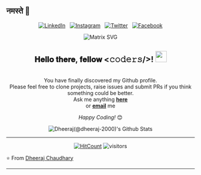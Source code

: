 ## नमस्ते 🙏
<div align="center">

<a href="https://www.linkedin.com/in/dheeraj-2000/" target="_blank"><img src="https://img.shields.io/badge/LinkedIn-%230077B5.svg?&style=flat-square&logo=linkedin&logoColor=white" alt="LinkedIn"></a> &nbsp; 
<a href="https://www.instagram.com/high__on._.life/" target="_blank"><img src="https://img.shields.io/badge/Instagram-%23E4405F.svg?&style=flat-square&logo=instagram&logoColor=white" alt="Instagram"></a> &nbsp; 
<a href="https://twitter.com/Dheeraj12000?s=09/" target="_blank"><img src="https://img.shields.io/badge/Twitter-lightblue?&style=flat-square&logo=twitter&logoColor=white" alt="Twitter"></a> &nbsp; 
<a href="https://www.facebook.com/dheerubhai2000/" target="_blank"><img src="https://img.shields.io/badge/Facebook-%231877F2.svg?&style=flat-square&logo=facebook&logoColor=white" alt="Facebook"></a>  <br>

![Matrix SVG](https://raw.githubusercontent.com/dheeraj-2000/dheeraj-2000/master/matrix.svg)

<div align="center" width="50">


</div>




<h2> 𝐇𝐞𝐥𝐥𝐨 𝐭𝐡𝐞𝐫𝐞, 𝐟𝐞𝐥𝐥𝐨𝐰 <𝚌𝚘𝚍𝚎𝚛𝚜/>! <img src="https://github.com/dheeraj-2000/dheeraj-2000/blob/master/gifs/Hi.gif" width="30px"></h2> <br>
You have finally discovered my Github profile. <br>
Please feel free to clone projects, raise issues and submit PRs if you think something could be better. <br>
Ask me anything <a href="https://github.com/dheeraj-2000/dheeraj-2000/issues/new"><b>here</b></a><br>
or <a href="mailto:dheeraj12000@gmail.com"><b>email</b></a> me

<i>Happy Coding!</i> 😊

</div>

<div align="center">

<img align="center" src="https://github-readme-stats.vercel.app/api?username=dheeraj-2000&&show_icons=true&title_color=ffc857&icon_color=8ac926&text_color=daf7dc&bg_color=151515" alt="Dheeraj(@dheeraj-2000)'s Github Stats">


---
[![HitCount](http://hits.dwyl.com/dheeraj-2000/dheeraj-2000.svg)](http://hits.dwyl.com/dheeraj-2000/dheeraj-2000)
![visitors](https://visitor-badge.glitch.me/badge?page_id=dheeraj-2000.dheeraj-2000) 





</div>

⭐ From [Dheeraj Chaudhary](https://github.com/dheeraj-2000)


<!-- # 👀 Hi stranger! 👋🏻 -->

<!-- # 🤔 About me:

- 🐇 Following the white rabbit
- 🐈 Cat dad 😻
- Professional 🐛 solver
- 👨🏻‍💻 Full-Stack Developer
- 💊 Coding the Matrix
- 😍 Emoji lover
- 🚀 One day I will see humans on Mars!
- 🐇🥚 There's easter eggs in this profile... -->


<!--
  <a target="_blank" href="https://www.linkedin.com/in/absphreak/">🇱​🇮​🇳​🇰​🇪​🇩​🇮​🇳​</a> ●
  <a target="_blank" href="https://www.instagram.com/high__on._.life/">🇮​🇳​🇸​🇹​🇦​🇬​🇷​🇦​🇲​</a> ●
  <a target="_blank" href="https://www.facebook.com/dheerubhai2000/">🇫​🇦​🇨​🇪​🇧​🇴​🇴​🇰​</a> ●  -->

<!--[![](https://img.shields.io/badge/LinkedIn-dheeraj-2000-blue)](https://www.linkedin.com/in/dheeraj-2000/)-->
<!-- Watch this: https://www.youtube.com/watch?v=eC7xzavzEKY -->

---
